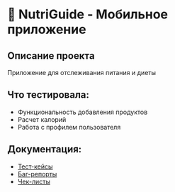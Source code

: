 # 🏥 NutriGuide - Мобильное приложение

## Описание проекта
Приложение для отслеживания питания и диеты

## Что тестировала:
- Функциональность добавления продуктов
- Расчет калорий
- Работа с профилем пользователя

## Документация:
- [Тест-кейсы](./test-cases.md)
- [Баг-репорты](./bug-reports.md)
- [Чек-листы](./checklists.md)
